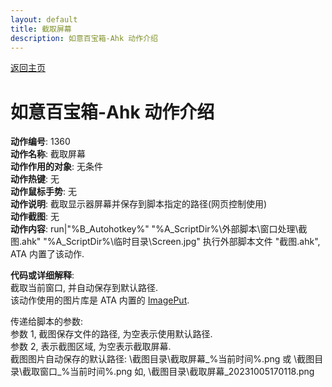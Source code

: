 ```yaml
---
layout: default
title: 截取屏幕
description: 如意百宝箱-Ahk 动作介绍
---
```


[返回主页](../index.md)

# [](#header-2) 如意百宝箱-Ahk 动作介绍

**动作编号**: 1360  
**动作名称**: 截取屏幕  
**动作作用的对象**: 无条件  
**动作热键**: 无  
**动作鼠标手势**: 无  
**动作说明**: 截取显示器屏幕并保存到脚本指定的路径(网页控制使用)  
**动作截图**: 无  
**动作内容**: run|"%B_Autohotkey%" "%A_ScriptDir%\外部脚本\窗口处理\截图.ahk" "%A_ScriptDir%\临时目录\Screen.jpg" 
执行外部脚本文件 "截图.ahk", ATA 内置了该动作.   

**代码或详细解释**:  
截取当前窗口, 并自动保存到默认路径.  
该动作使用的图片库是 ATA 内置的 [ImagePut](https://github.com/iseahound/ImagePut).  

传递给脚本的参数:  
参数 1, 截图保存文件的路径, 为空表示使用默认路径.  
参数 2, 表示截图区域, 为空表示截取屏幕.  
截图图片自动保存的默认路径: \截图目录\截取屏幕_%当前时间%.png 或 \截图目录\截取窗口_%当前时间%.png 如, \截图目录\截取屏幕_20231005170118.png  